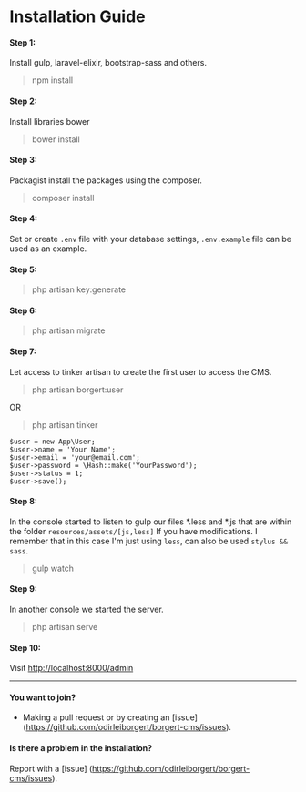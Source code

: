 
# Installation Guide

#### Step 1: 
Install gulp, laravel-elixir, bootstrap-sass and others.
> npm install

#### Step 2:
Install libraries bower
> bower install

#### Step 3:
Packagist install the packages using the composer.
> composer install

#### Step 4:
Set or create `.env` file with your database settings, `.env.example` file can be used as an example.

#### Step 5:
> php artisan key:generate

#### Step 6:
> php artisan migrate

#### Step 7:
Let access to tinker artisan to create the first user to access the CMS.

> php artisan borgert:user 

OR

> php artisan tinker 

```shell
$user = new App\User;
$user->name = 'Your Name';
$user->email = 'your@email.com';
$user->password = \Hash::make('YourPassword');
$user->status = 1;
$user->save(); 
```

#### Step 8:
In the console started to listen to gulp our files *.less and *.js that are within the folder `resources/assets/[js,less]` If you have modifications. I remember that in this case I'm just using `less`, can also be used `stylus && sass`.
> gulp watch

#### Step 9:
In another console we started the server.
> php artisan serve

#### Step 10:
Visit <a href="http://localhost:8000/admin">http://localhost:8000/admin</a>


------------------------------

#### You want to join?
- Making a pull request or by creating an [issue] (https://github.com/odirleiborgert/borgert-cms/issues).

#### Is there a problem in the installation?
Report with a [issue] (https://github.com/odirleiborgert/borgert-cms/issues).